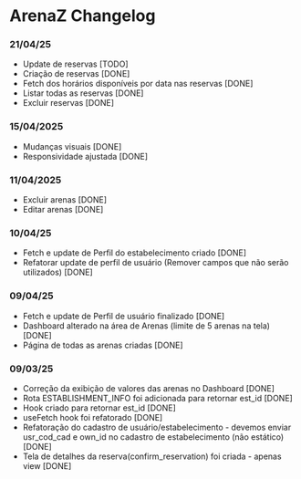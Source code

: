 # ArenaZ Changelog

### 21/04/25

- Update de reservas [TODO]
- Criação de reservas [DONE]
- Fetch dos horários disponíveis por data nas reservas [DONE]
- Listar todas as reservas [DONE]
- Excluir reservas [DONE]

### 15/04/2025

- Mudanças visuais [DONE]
- Responsividade ajustada [DONE]

### 11/04/2025

- Excluir arenas [DONE]
- Editar arenas [DONE]

### 10/04/25

- Fetch e update de Perfil do estabelecimento criado [DONE]
- Refatorar update de perfil de usuário (Remover campos que não serão utilizados) [DONE]

### 09/04/25

- Fetch e update de Perfil de usuário finalizado [DONE]
- Dashboard alterado na área de Arenas (limite de 5 arenas na tela) [DONE]
- Página de todas as arenas criadas [DONE]

### 09/03/25

- Correção da exibição de valores das arenas no Dashboard [DONE]
- Rota ESTABLISHMENT_INFO foi adicionada para retornar est_id [DONE]
- Hook criado para retornar est_id [DONE]
- useFetch hook foi refatorado [DONE]
- Refatoração do cadastro de usuário/estabelecimento - devemos enviar usr_cod_cad e own_id no cadastro de estabelecimento (não estático) [DONE]
- Tela de detalhes da reserva(confirm_reservation) foi criada - apenas view [DONE]
